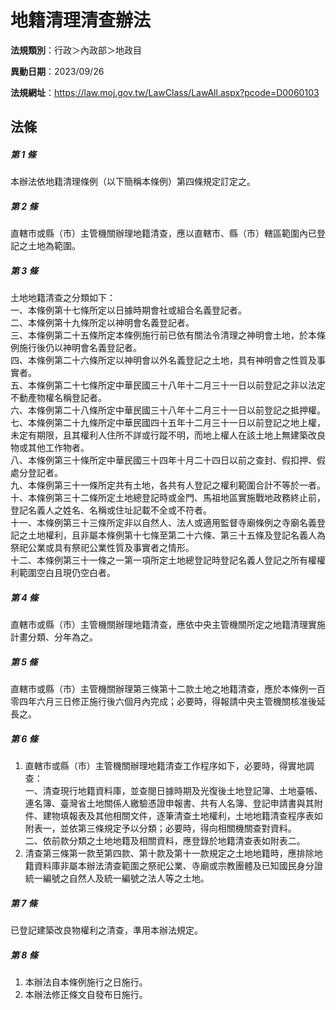 # 地籍清理清查辦法

**法規類別**：行政＞內政部＞地政目

**異動日期**：2023/09/26  

**法規網址**：https://law.moj.gov.tw/LawClass/LawAll.aspx?pcode=D0060103





## 法條
##### 第 1 條
本辦法依地籍清理條例（以下簡稱本條例）第四條規定訂定之。

##### 第 2 條
直轄市或縣（市）主管機關辦理地籍清查，應以直轄市、縣（市）轄區範圍內已登記之土地為範圍。

##### 第 3 條
土地地籍清查之分類如下：  
一、本條例第十七條所定以日據時期會社或組合名義登記者。  
二、本條例第十九條所定以神明會名義登記者。  
三、本條例第二十五條所定本條例施行前已依有關法令清理之神明會土地，於本條例施行後仍以神明會名義登記者。  
四、本條例第二十六條所定以神明會以外名義登記之土地，具有神明會之性質及事實者。  
五、本條例第二十七條所定中華民國三十八年十二月三十一日以前登記之非以法定不動產物權名稱登記者。  
六、本條例第二十八條所定中華民國三十八年十二月三十一日以前登記之抵押權。  
七、本條例第二十九條所定中華民國四十五年十二月三十一日以前登記之地上權，未定有期限，且其權利人住所不詳或行蹤不明，而地上權人在該土地上無建築改良物或其他工作物者。  
八、本條例第三十條所定中華民國三十四年十月二十四日以前之查封、假扣押、假處分登記者。  
九、本條例第三十一條所定共有土地，各共有人登記之權利範圍合計不等於一者。  
十、本條例第三十二條所定土地總登記時或金門、馬祖地區實施戰地政務終止前，登記名義人之姓名、名稱或住址記載不全或不符者。  
十一、本條例第三十三條所定非以自然人、法人或適用監督寺廟條例之寺廟名義登記之土地權利，且非屬本條例第十七條至第二十六條、第三十五條及登記名義人為祭祀公業或具有祭祀公業性質及事實者之情形。  
十二、本條例第三十一條之一第一項所定土地總登記時登記名義人登記之所有權權利範圍空白且現仍空白者。  

##### 第 4 條
直轄市或縣（市）主管機關辦理地籍清查，應依中央主管機關所定之地籍清理實施計畫分類、分年為之。

##### 第 5 條
直轄市或縣（市）主管機關辦理第三條第十二款土地之地籍清查，應於本條例一百零四年六月三日修正施行後六個月內完成；必要時，得報請中央主管機關核准後延長之。

##### 第 6 條
1. 直轄市或縣（市）主管機關辦理地籍清查工作程序如下，必要時，得實地調查：  
一、清查現行地籍資料庫，並查閱日據時期及光復後土地登記簿、土地臺帳、連名簿、臺灣省土地關係人繳驗憑證申報書、共有人名簿、登記申請書與其附件、建物填報表及其他相關文件，逐筆清查土地權利，土地地籍清查程序表如附表一，並依第三條規定予以分類；必要時，得向相關機關查對資料。  
二、依前款分類之土地地籍及相關資料，應登錄於地籍清查表如附表二。
1. 清查第三條第一款至第四款、第十款及第十一款規定之土地地籍時，應排除地籍資料庫非屬本辦法清查範圍之祭祀公業、寺廟或宗教團體及已知國民身分證統一編號之自然人及統一編號之法人等之土地。

##### 第 7 條
已登記建築改良物權利之清查，準用本辦法規定。

##### 第 8 條
1. 本辦法自本條例施行之日施行。
1. 本辦法修正條文自發布日施行。


